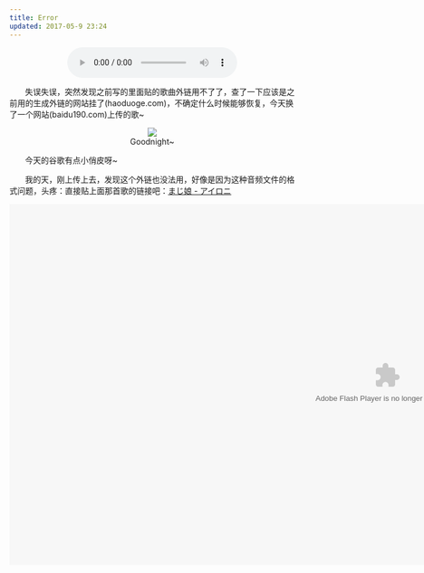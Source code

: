 ```yaml
---
title: Error
updated: 2017-05-9 23:24
---
```


<div align="center">
	<audio src="http://www.baidu190.com/plug/uplay.php?code=116003"
 controls loop preload style="width: 300px;" volume="0.5">まじ娘 - アイロニ</audio>
  <div class="divider"></div>
</div>

&#160; &#160; &#160; &#160;失误失误，突然发现之前写的里面贴的歌曲外链用不了了，查了一下应该是之前用的生成外链的网站挂了(haoduoge.com)，不确定什么时候能够恢复，今天换了一个网站(baidu190.com)上传的歌~

<div align="center">
	<figure>
		<img src="http://onuaw20p3.bkt.clouddn.com/google_sg.png">
		<figcaption>Goodnight~</figcaption>
	</figure>
</div>

&#160; &#160; &#160; &#160;今天的谷歌有点小俏皮呀~

&#160; &#160; &#160; &#160;我的天，刚上传上去，发现这个外链也没法用，好像是因为这种音频文件的格式问题，头疼：直接贴上面那首歌的链接吧：[まじ娘 - アイロニ](http://www.baidu190.com/plug/uplay.php?code=116003)


<object type="application/x-shockwave-flash" data="http://baidu190.com/plug/cmp/cmp.swf" width="1333" height="638" id="CMP_389581408817"><param name="movie" value="http://baidu190.com/plug/cmp/cmp.swf" /><param name="allowfullscreen" value="true" /><param name="allowscriptaccess" value="always" /><param name="flashvars" value="id=play&label=%E6%9C%AA%E7%9F%A5%E7%9A%84&skin=xdj.swf&src=http%3A%2F%2Fvip.baidu190.com%2Fsrc110.php%3Fuid%3D201705024396d49359621fc94f49a47eac2951.mp3&type=mp3" /></object>